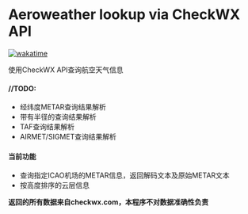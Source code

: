 # Aeroweather lookup via CheckWX API
[![wakatime](https://wakatime.com/badge/user/666e741f-f7db-42f4-a03b-a68a0094187d/project/03847307-86d5-4a5c-85b6-6982adcddf43.svg?style=for-the-badge)](https://wakatime.com/badge/user/666e741f-f7db-42f4-a03b-a68a0094187d/project/03847307-86d5-4a5c-85b6-6982adcddf43?style=for-the-badge)  

使用CheckWX API查询航空天气信息

#### //TODO:
- 经纬度METAR查询结果解析
- 带有半径的查询结果解析
- TAF查询结果解析
- AIRMET/SIGMET查询结果解析

#### 当前功能
- 查询指定ICAO机场的METAR信息，返回解码文本及原始METAR文本
- 按高度排序的云层信息

**返回的所有数据来自checkwx.com，本程序不对数据准确性负责**

